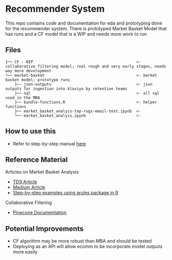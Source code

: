 # Recommender System

This repo contains code and documentation for eda and prototyping done for the recommender system. There is prototyped Market Basket Model that has runs and a CF model that is a WIP and needs more work to run

## Files

    ├── CF - WIP                                             <- collaborative filtering model; real rough and very early stages, needs way more development
    └── market-basket                                        <- market basket model; prototype runs
        ├── json-outputs                                     <- json outputs for ingestion into klaviyo by retention teams
        ├── sql                                              <- all sql used in the MBA
        ├── bundle-functions.R                               <- helper functions
        ├── market_basket_analyis-top-rugs-email-test.ipynb  <- 
        └── market_basket_analyis.ipynb                      <- 

## How to use this
* Refer to step-by-step manual [here](https://docs.google.com/document/d/1sEYyfKuzxt1wiyeKr_-WDA5N7oh9_U-a7baAT0vmX_k/edit?usp=sharing)

## Reference Material
Articles on Market Basket Analysis
* [TDS Article](https://towardsdatascience.com/a-gentle-introduction-on-market-basket-analysis-association-rules-fa4b986a40ce)
* [Medium Article](https://medium.com/@niharika.goel/market-basket-analysis-association-rules-e7c27b377bd8)
* [Step-by-step examples using arules package in R](https://www.datacamp.com/community/tutorials/market-basket-analysis-r)

Collaborative Filtering
* [Pinecone Documentation](https://www.pinecone.io/docs/examples/)

## Potential Improvements
* CF algorithm may be more robust than MBA and should be tested
* Deploying as an API will allow ecomm to be incorporate model outputs more easily